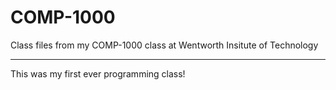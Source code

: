 # COMP-1000
Class files from my COMP-1000 class at Wentworth Insitute of Technology
<hr>
This was my first ever programming class!
